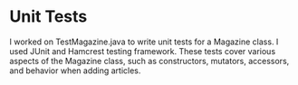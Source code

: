 # Unit Tests
I worked on TestMagazine.java to write unit tests for a Magazine class. I used JUnit and Hamcrest testing framework. These tests cover various aspects of the Magazine class, such as constructors, mutators, accessors, and behavior when adding articles.
